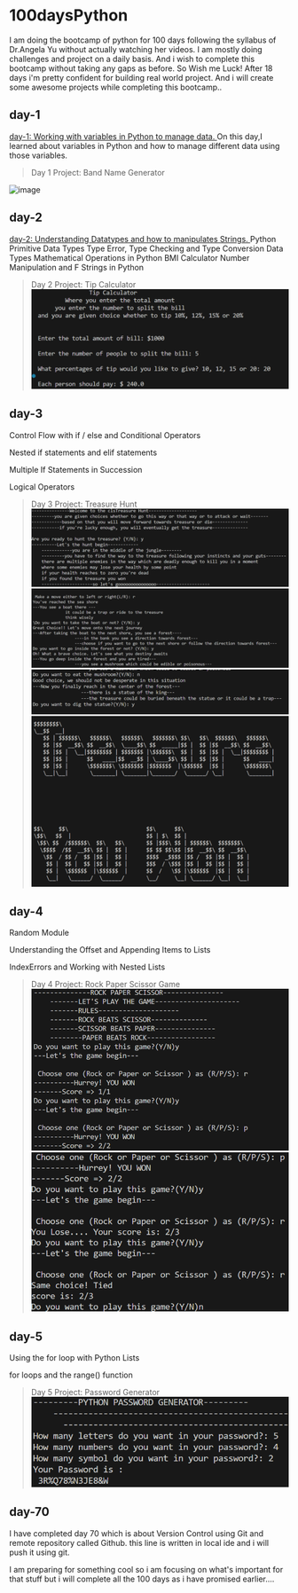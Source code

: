# 100daysPython

I am doing the bootcamp of python for 100 days following the syllabus of Dr.Angela Yu without actually watching her videos.
I am mostly doing challenges and project on a daily basis.
And i wish to complete this bootcamp without taking any gaps as before. So Wish me Luck! After 18 days i'm pretty confident for building real world project. And i will create some awesome projects while completing this bootcamp..

## day-1

[day-1:  Working with variables in Python to manage data.
](url)
On this day,I learned about variables in Python and how to manage different data using those variables.
> Day 1 Project: Band Name Generator

![image](https://github.com/sumanpokhrel-11/100daysPython/assets/90470039/b91d69dd-cb7c-4f95-9928-29d8776fe97d)

## day-2

[day-2:  Understanding Datatypes and how to manipulates Strings.
](url)
Python Primitive Data Types
Type Error, Type Checking and Type Conversion
Data Types
Mathematical Operations in Python
BMI Calculator
Number Manipulation and F Strings in Python
> Day 2 Project: Tip Calculator
![image of the output](image.png)

## day-3

Control Flow with if / else and Conditional Operators

Nested if statements and elif statements

Multiple If Statements in Succession

Logical Operators

> Day 3 Project: Treasure Hunt
![alt text](image-1.png)
![alt text](image-2.png)
![alt text](image-3.png)
![alt text](image-4.png)

## day-4

Random Module

Understanding the Offset and Appending Items to Lists

IndexErrors and Working with Nested Lists

> Day 4 Project: Rock Paper Scissor Game
![alt text](image-5.png)
![alt text](image-6.png)

## day-5

Using the for loop with Python Lists

for loops and the range() function

> Day 5 Project: Password Generator
![alt text](image-7.png)

## day-70

I have completed day 70 which is about Version Control using Git and remote repository called Github.
this line is written in local ide and i will push it using git.

I am preparing for something cool so i am focusing on what's important for that stuff but i will complete all the 100 days as i have promised earlier....
